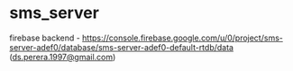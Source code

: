 # sms_server

firebase backend - https://console.firebase.google.com/u/0/project/sms-server-adef0/database/sms-server-adef0-default-rtdb/data  (ds.perera.1997@gmail.com)